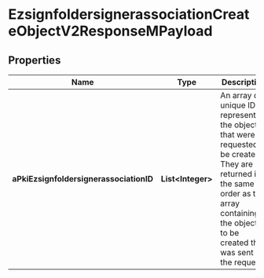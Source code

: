 

# EzsignfoldersignerassociationCreateObjectV2ResponseMPayload

## Properties

Name | Type | Description | Notes
------------ | ------------- | ------------- | -------------
**aPkiEzsignfoldersignerassociationID** | **List&lt;Integer&gt;** | An array of unique IDs representing the object that were requested to be created.  They are returned in the same order as the array containing the objects to be created that was sent in the request. | 




